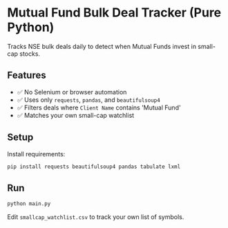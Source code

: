 # Mutual Fund Bulk Deal Tracker (Pure Python)

Tracks NSE bulk deals daily to detect when Mutual Funds invest in small-cap stocks.

## Features
- ✅ No Selenium or browser automation
- ✅ Uses only `requests`, `pandas`, and `beautifulsoup4`
- ✅ Filters deals where `Client Name` contains 'Mutual Fund'
- ✅ Matches your own small-cap watchlist

## Setup

Install requirements:

```bash
pip install requests beautifulsoup4 pandas tabulate lxml
```

## Run

```bash
python main.py
```

Edit `smallcap_watchlist.csv` to track your own list of symbols.
